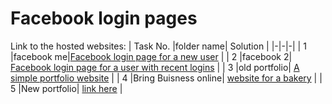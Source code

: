 # Facebook login pages
Link to the hosted websites:
| Task No. |folder name| Solution |
|-|-|-|
| 1 |facebook me|[Facebook login page for a new user](https://akshay-s-nair.github.io/web_projects/facebook%20me) |
| 2 |facebook 2| [Facebook login page for a user with recent logins](https://akshay-s-nair.github.io/web_projects/facebook%202) |
| 3 |old portfolio| [A simple portfolio website](https://akshay-s-nair.github.io/web_projects/my%20portfolio) |
| 4 |Bring Buisness online| [website for a bakery](https://akshay-s-nair.github.io/web_projects/bring%20buisness%20online-%20a%20Bakery) |
| 5 |New portfolio| [link here](https://akshay-s-nair.github.io/web_projects/New%20portfolio) |
